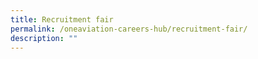 ```yaml
---
title: Recruitment fair
permalink: /oneaviation-careers-hub/recruitment-fair/
description: ""
---
```

